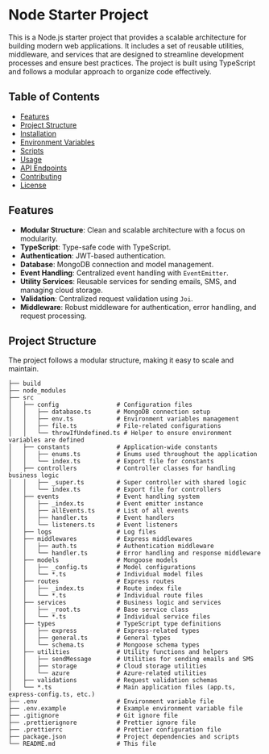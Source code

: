 # Node Starter Project

This is a Node.js starter project that provides a scalable architecture for building modern web applications. It includes a set of reusable utilities, middleware, and services that are designed to streamline development processes and ensure best practices. The project is built using TypeScript and follows a modular approach to organize code effectively.

## Table of Contents

- [Features](#features)
- [Project Structure](#project-structure)
- [Installation](#installation)
- [Environment Variables](#environment-variables)
- [Scripts](#scripts)
- [Usage](#usage)
- [API Endpoints](#api-endpoints)
- [Contributing](#contributing)
- [License](#license)

## Features

- **Modular Structure**: Clean and scalable architecture with a focus on modularity.
- **TypeScript**: Type-safe code with TypeScript.
- **Authentication**: JWT-based authentication.
- **Database**: MongoDB connection and model management.
- **Event Handling**: Centralized event handling with `EventEmitter`.
- **Utility Services**: Reusable services for sending emails, SMS, and managing cloud storage.
- **Validation**: Centralized request validation using `Joi`.
- **Middleware**: Robust middleware for authentication, error handling, and request processing.

## Project Structure

The project follows a modular structure, making it easy to scale and maintain.

```plaintext
├── build
├── node_modules
├── src
│   ├── config                # Configuration files
│   │   ├── database.ts       # MongoDB connection setup
│   │   ├── env.ts            # Environment variables management
│   │   ├── file.ts           # File-related configurations
│   │   └── throwIfUndefined.ts # Helper to ensure environment variables are defined
│   ├── constants             # Application-wide constants
│   │   ├── enums.ts          # Enums used throughout the application
│   │   └── index.ts          # Export file for constants
│   ├── controllers           # Controller classes for handling business logic
│   │   ├── _super.ts         # Super controller with shared logic
│   │   └── index.ts          # Export file for controllers
│   ├── events                # Event handling system
│   │   ├── _index.ts         # Event emitter instance
│   │   ├── allEvents.ts      # List of all events
│   │   ├── handler.ts        # Event handlers
│   │   └── listeners.ts      # Event listeners
│   ├── logs                  # Log files
│   ├── middlewares           # Express middlewares
│   │   ├── auth.ts           # Authentication middleware
│   │   └── handler.ts        # Error handling and response middleware
│   ├── models                # Mongoose models
│   │   ├── _config.ts        # Model configurations
│   │   └── *.ts              # Individual model files
│   ├── routes                # Express routes
│   │   ├── _index.ts         # Route index file
│   │   └── *.ts              # Individual route files
│   ├── services              # Business logic and services
│   │   ├── _root.ts          # Base service class
│   │   └── *.ts              # Individual service files
│   ├── types                 # TypeScript type definitions
│   │   ├── express           # Express-related types
│   │   ├── general.ts        # General types
│   │   └── schema.ts         # Mongoose schema types
│   ├── utilities             # Utility functions and helpers
│   │   ├── sendMessage       # Utilities for sending emails and SMS
│   │   ├── storage           # Cloud storage utilities
│   │   └── azure             # Azure-related utilities
│   ├── validations           # Request validation schemas
│   └── *.ts                  # Main application files (app.ts, express-config.ts, etc.)
├── .env                      # Environment variable file
├── .env.example              # Example environment variable file
├── .gitignore                # Git ignore file
├── .prettierignore           # Prettier ignore file
├── .prettierrc               # Prettier configuration file
├── package.json              # Project dependencies and scripts
└── README.md                 # This file

